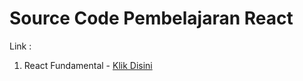 # Source Code Pembelajaran React

Link :
1. React Fundamental - [Klik Disini](https://github.com/AbdanulIkhlas/belajar-react/tree/main/react-fundamental)
